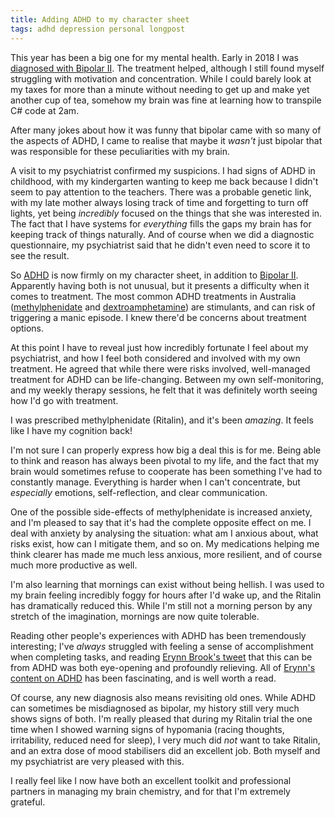 ```yaml
---
title: Adding ADHD to my character sheet
tags: adhd depression personal longpost
---
```


This year has been a big one for my mental health. Early in 2018 I was [diagnosed with Bipolar II](http://pjf.id.au/depression/2018/06/09/bipolar.html). The treatment helped, although I still found myself struggling with motivation and concentration. While I could barely look at my taxes for more than a minute without needing to get up and make yet another cup of tea, somehow my brain was fine at learning how to transpile C# code at 2am.

After many jokes about how it was funny that bipolar came with so many of the aspects of ADHD, I came to realise that maybe it *wasn't* just bipolar that was responsible for these peculiarities with my brain.

<!-- read more -->

A visit to my psychiatrist confirmed my suspicions. I had signs of ADHD in childhood, with my kindergarten wanting to keep me back because I didn't seem to pay attention to the teachers. There was a probable genetic link, with my late mother always losing track of time and forgetting to turn off lights, yet being *incredibly* focused on the things that she was interested in. The fact that I have systems for *everything* fills the gaps my brain has for keeping track of things naturally. And of course when we did a diagnostic questionnaire, my psychiatrist said that he didn't even need to score it to see the result.

So [ADHD](https://en.wikipedia.org/wiki/Adult_attention_deficit_hyperactivity_disorder) is now firmly on my character sheet, in addition to [Bipolar II](https://en.wikipedia.org/wiki/Bipolar_II_disorder). Apparently having both is not unusual, but it presents a difficulty when it comes to treatment. The most common ADHD treatments in Australia ([methylphenidate](https://en.wikipedia.org/wiki/Methylphenidate) and [dextroamphetamine](https://en.wikipedia.org/wiki/Dextroamphetamine)) are stimulants, and can risk of triggering a manic episode. I knew there'd be concerns about treatment options.

At this point I have to reveal just how incredibly fortunate I feel about my psychiatrist, and how I feel both considered and involved with my own treatment. He agreed that while there were risks involved, well-managed treatment for ADHD can be life-changing. Between my own self-monitoring, and my weekly therapy sessions, he felt that it was definitely worth seeing how I'd go with treatment.

I was prescribed methylphenidate (Ritalin), and it's been *amazing*. It feels like I have my cognition back!

I'm not sure I can properly express how big a deal this is for me. Being able to think and reason has always been pivotal to my life, and the fact that my brain would sometimes refuse to cooperate has been something I've had to constantly manage. Everything is harder when I can't concentrate, but *especially* emotions, self-reflection, and clear communication.

One of the possible side-effects of methylphenidate is increased anxiety, and I'm pleased to say that it's had the complete opposite effect on me. I deal with anxiety by analysing the situation: what am I anxious about, what risks exist, how can I mitigate them, and so on. My medications helping me think clearer has made me much less anxious, more resilient, and of course much more productive as well.

I'm also learning that mornings can exist without being hellish. I was used to my brain feeling incredibly foggy for hours after I'd wake up, and the Ritalin has dramatically reduced this. While I'm still not a morning person by any stretch of the imagination, mornings are now quite tolerable.

Reading other people's experiences with ADHD has been tremendously interesting; I've *always* struggled with feeling a sense of accomplishment when completing tasks, and reading [Erynn Brook's tweet](https://mobile.twitter.com/ErynnBrook/status/1074033858251698176) that this can be from ADHD was both eye-opening and profoundly relieving. All of [Erynn's content on ADHD](https://twitter.com/i/moments/1057678650206605312) has been fascinating, and is well worth a read.

Of course, any new diagnosis also means revisiting old ones. While ADHD can sometimes be misdiagnosed as bipolar, my history still very much shows signs of both. I'm really pleased that during my Ritalin trial the one time when I showed warning signs of hypomania (racing thoughts, irritability, reduced need for sleep), I very much did *not* want to take Ritalin, and an extra dose of mood stabilisers did an excellent job. Both myself and my psychiatrist are very pleased with this.

I really feel like I now have both an excellent toolkit and professional partners in managing my brain chemistry, and for that I'm extremely grateful.
